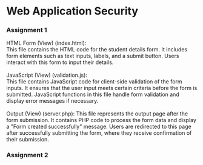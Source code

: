 # Web Application Security
<h3>Assignment 1</h3>
HTML Form (View) (index.html): <br>
This file contains the HTML code for the student details form.
It includes form elements such as text inputs, labels, and a submit button.
Users interact with this form to input their details. <br>
<br>
JavaScript (View) (validation.js): <br>
This file contains JavaScript code for client-side validation of the form inputs.
It ensures that the user input meets certain criteria before the form is submitted.
JavaScript functions in this file handle form validation and display error messages if necessary.
<br>
<br>
Output (View) (server.php):
This file represents the output page after the form submission.
It contains PHP code to process the form data and display a "Form created successfully" message.
Users are redirected to this page after successfully submitting the form, where they receive confirmation of their submission.

<h3>Assignment 2</h3>

